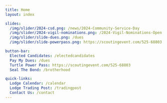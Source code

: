 ```yaml
---
title: Home
layout: index

slides:
  /img/slider/2024-csd.png: /news/2024-Community-Service-Day
  /img/slider/2024-vigil-nominations.png: /2024-Vigil-Nominations-Open
  /img/slider/slide-dues.png: /dues
  /img/slider/slide-powerpass.png: https://scoutingevent.com/525-68803

button-bar:
  Elected Candidates: /electedcandidates
  Pay My Dues: /dues
  Turtle Power Pass: https://scoutingevent.com/525-68803
  Seal The Bond: /brotherhood

quick-links:
  Lodge Calendar: /calendar
  Lodge Trading Post: /tradingpost
  Contact Us: /contact
---
```

